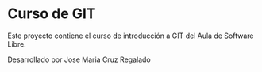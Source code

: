 # Curso de GIT

Este proyecto contiene el curso de introducción a GIT del Aula de Software Libre.

Desarrollado por Jose Maria Cruz Regalado
